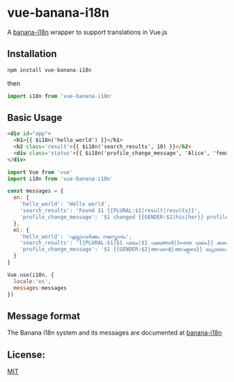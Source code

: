 # vue-banana-i18n

A [banana-i18n](https://github.com/wikimedia/banana-i18n) wrapper to support translations in Vue.js

## Installation

```javascript
npm install vue-banana-i18n
```

then

```javascript
import i18n from 'vue-banana-i18n'
```

## Basic Usage

``` html
<div id="app">
  <h1>{{ $i18n('hello_world') }}</h1>
  <h2 class='result'>{{ $i18n('search_results', 10) }}</h2>
  <div class='status'>{{ $i18n('profile_change_message', 'Alice', 'female') }}</h2>
</div>

```

``` javascript
import Vue from 'vue'
import i18n from 'vue-banana-i18n'

const messages = {
  en: {
    'hello_world': 'Hello world',
    'search_results': 'Found $1 {{PLURAL:$1|result|results}}',
    'profile_change_message': '$1 changed {{GENDER:$2|his|her}} profile picture'
  },
  ml: {
    'hello_world': 'എല്ലാവർക്കും നമസ്കാരം',
    'search_results': '{{PLURAL:$1|$1 ഫലം|$1 ഫലങ്ങൾ|1=ഒരു ഫലം}} കണ്ടെത്തി',
    'profile_change_message': '$1 {{GENDER:$2|അവന്റെ|അവളുടെ}} പ്രൊഫൈൽ പടം മാറ്റി'
  }
}

Vue.use(i18n, {
  locale:'es',
  messages:messages
})
```

## Message format

The Banana i18n system and its messages are documented at [banana-i18n](https://github.com/wikimedia/banana-i18n)

## License:

[MIT](https://cos.mit-license.org/)